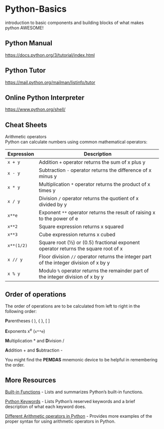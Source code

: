 # Python-Basics
introduction to basic components and building blocks of what makes python AWESOME!

## Python Manual
https://docs.python.org/3/tutorial/index.html

## Python Tutor
https://mail.python.org/mailman/listinfo/tutor

## Online Python Interpreter
https://www.python.org/shell/

## Cheat Sheets
Arithmetic operators  
Python can calculate numbers using common mathematical operators:  

| Expression | Description                                                                                     |
|------------|-------------------------------------------------------------------------------------------------|
| `x + y`    | Addition `+` operator returns the sum of x plus y                                               |
| `x - y`    | Subtraction `-` operator returns the difference of x minus y                                     |
| `x * y`    | Multiplication `*` operator returns the product of x times y                                     |
| `x / y`    | Division `/` operator returns the quotient of x divided by y                                     |
| `x**e`     | Exponent `**` operator returns the result of raising x to the power of e                        |
| `x**2`     | Square expression returns x squared                                                             |
| `x**3`     | Cube expression returns x cubed                                                                 |
| `x**(1/2)` | Square root (½) or (0.5) fractional exponent operator returns the square root of x               |
| `x // y`   | Floor division `//` operator returns the integer part of the integer division of x by y          |
| `x % y`    | Modulo `%` operator returns the remainder part of the integer division of x by y                 |

## Order of operations
The order of operations are to be calculated from left to right in the following order:  

**P**arentheses ( ), { }, [ ]

**E**xponents x<sup>e</sup> (`x**e`)

**M**ultiplication * and **D**ivision /  

**A**ddition + and **S**ubtraction -    

 You might find the **PEMDAS** mnemonic device to be helpful in remembering the order.   

## More Resources  

[Built-in Functions](https://docs.python.org/3/library/functions.html) - Lists and summarizes Python’s built-in functions.  

[Python Keywords](https://www.w3schools.com/python/python_ref_keywords.asp) - Lists Python’s reserved keywords and a brief description of what each keyword does.  

[Different Arithmetic operators in Python](https://flexiple.com/python/arithmetic-operators-in-python) - Provides more examples of the proper syntax for using arithmetic operators in Python.
